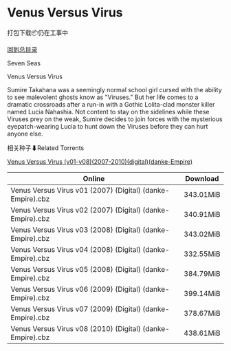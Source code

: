 # Venus Versus Virus

打包下载📦仍在工事中

[回到总目录](/Catalogs.md)

Seven Seas

Venus Versus Virus

Sumire Takahana was a seemingly normal school girl cursed with the ability to see malevolent ghosts know as "Viruses." But her life comes to a dramatic crossroads after a run-in with a Gothic Lolita-clad monster killer named Lucia Nahashia. Not content to stay on the sidelines while these Viruses prey on the weak, Sumire decides to join forces with the mysterious eyepatch-wearing Lucia to hunt down the Viruses before they can hurt anyone else.





相关种子⬇Related Torrents

[Venus Versus Virus (v01-v08)(2007-2010)(digital)(danke-Empire)](https://github.com/alicewish/markdown/blob/master/torrent/Venus-Versus-Virus--v01-v08--2007-2010--digital--danke-Empire.md)

Online | Download
--- | ---
Venus Versus Virus v01 (2007) (Digital) (danke-Empire).cbz | 343.01MiB
Venus Versus Virus v02 (2007) (Digital) (danke-Empire).cbz | 340.91MiB
Venus Versus Virus v03 (2008) (Digital) (danke-Empire).cbz | 343.02MiB
Venus Versus Virus v04 (2008) (Digital) (danke-Empire).cbz | 332.55MiB
Venus Versus Virus v05 (2008) (Digital) (danke-Empire).cbz | 384.79MiB
Venus Versus Virus v06 (2009) (Digital) (danke-Empire).cbz | 399.14MiB
Venus Versus Virus v07 (2009) (Digital) (danke-Empire).cbz | 378.67MiB
Venus Versus Virus v08 (2010) (Digital) (danke-Empire).cbz | 438.61MiB